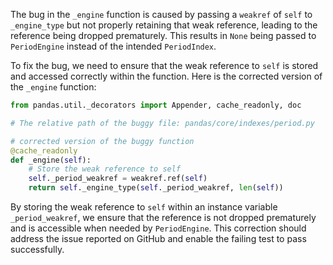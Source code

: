 The bug in the `_engine` function is caused by passing a `weakref` of `self` to `_engine_type` but not properly retaining that weak reference, leading to the reference being dropped prematurely. This results in `None` being passed to `PeriodEngine` instead of the intended `PeriodIndex`.

To fix the bug, we need to ensure that the weak reference to `self` is stored and accessed correctly within the function. Here is the corrected version of the `_engine` function:

```python
from pandas.util._decorators import Appender, cache_readonly, doc

# The relative path of the buggy file: pandas/core/indexes/period.py

# corrected version of the buggy function
@cache_readonly
def _engine(self):
    # Store the weak reference to self
    self._period_weakref = weakref.ref(self)
    return self._engine_type(self._period_weakref, len(self))
```

By storing the weak reference to `self` within an instance variable `_period_weakref`, we ensure that the reference is not dropped prematurely and is accessible when needed by `PeriodEngine`.
This correction should address the issue reported on GitHub and enable the failing test to pass successfully.